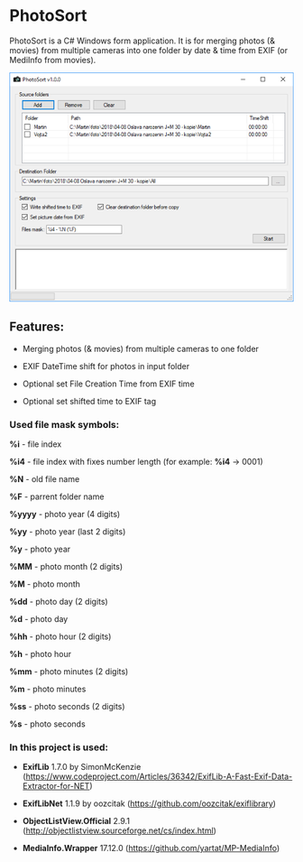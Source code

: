 # PhotoSort
PhotoSort is a C# Windows form application. It is for merging photos (& movies) from multiple cameras into one folder by date & time from EXIF (or MediInfo from movies). 

![alt text](https://github.com/fialot/PhotoSort/blob/master/PhotoSort.png)


## Features:

- Merging photos (& movies) from multiple cameras to one folder

- EXIF DateTime shift for photos in input folder

- Optional set File Creation Time from EXIF time

- Optional set shifted time to EXIF tag

### Used file mask symbols:

**%i** - file index

**%i4** - file index with fixes number length (for example: **%i4** -> 0001)

**%N** - old file name

**%F** - parrent folder name

**%yyyy** - photo year (4 digits)

**%yy** - photo year (last 2 digits)

**%y** - photo year

**%MM** - photo month (2 digits)

**%M** - photo month

**%dd** - photo day (2 digits)

**%d** - photo day

**%hh** - photo hour (2 digits)

**%h** - photo hour

**%mm** - photo minutes (2 digits)

**%m** - photo minutes

**%ss** - photo seconds (2 digits)

**%s** - photo seconds

### In this project is used:

- **ExifLib** 1.7.0 by SimonMcKenzie (https://www.codeproject.com/Articles/36342/ExifLib-A-Fast-Exif-Data-Extractor-for-NET)

- **ExifLibNet** 1.1.9 by oozcitak (https://github.com/oozcitak/exiflibrary)

- **ObjectListView.Official** 2.9.1 (http://objectlistview.sourceforge.net/cs/index.html)

- **MediaInfo.Wrapper** 17.12.0 (https://github.com/yartat/MP-MediaInfo)

